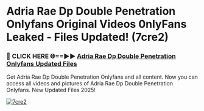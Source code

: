 # Adria Rae Dp Double Penetration Onlyfans Original Videos 0nlyFans Leaked - Files Updated! (7cre2)

<h3>🔴 CLICK HERE 🌐==►► <a href="https://tinyurl.com/brd5kh86" rel="nofollow">Adria Rae Dp Double Penetration Onlyfans Updated Files</a></h3>

Get Adria Rae Dp Double Penetration Onlyfans and all content. Now you can access all videos and pictures of Adria Rae Dp Double Penetration Onlyfans. New Updated Files 2025!

[![7cre2](https://i.imgur.com/K7sEzmb.gif)](https://tinyurl.com/brd5kh86)
